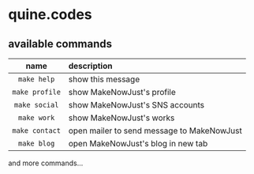 # quine.codes

## available commands

| name            | description                                |
|:---------------:|:-------------------------------------------|
| `make help`     | show this message                          |
| `make profile`  | show MakeNowJust's profile                 |
| `make social`   | show MakeNowJust's SNS accounts            |
| `make work`     | show MakeNowJust's works                   |
| `make contact`  | open mailer to send message to MakeNowJust |
| `make blog`     | open MakeNowJust's blog in new tab         |

and more commands...
